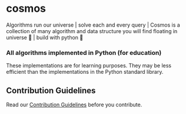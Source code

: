 # cosmos

Algorithms run our universe | solve each and every query | Cosmos is a collection of many algorithm and data structure you will find floating in universe 🚀 | build with python 🐍

### All algorithms implemented in Python (for education)

These implementations are for learning purposes. They may be less efficient than the implementations in the Python standard library.

## Contribution Guidelines

Read our [Contribution Guidelines](CONTRIBUTING.md) before you contribute.
